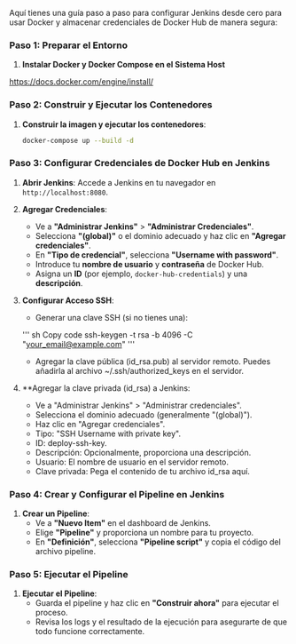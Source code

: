 Aquí tienes una guía paso a paso para configurar Jenkins desde cero para usar Docker y almacenar credenciales de Docker Hub de manera segura:

### Paso 1: Preparar el Entorno

1. **Instalar Docker y Docker Compose en el Sistema Host**

https://docs.docker.com/engine/install/

### Paso 2: Construir y Ejecutar los Contenedores

1. **Construir la imagen y ejecutar los contenedores**:
   ```sh
   docker-compose up --build -d
   ```

### Paso 3: Configurar Credenciales de Docker Hub en Jenkins

1. **Abrir Jenkins**: Accede a Jenkins en tu navegador en `http://localhost:8080`.

2. **Agregar Credenciales**:
   - Ve a **"Administrar Jenkins"** > **"Administrar Credenciales"**.
   - Selecciona **"(global)"** o el dominio adecuado y haz clic en **"Agregar credenciales"**.
   - En **"Tipo de credencial"**, selecciona **"Username with password"**.
   - Introduce tu **nombre de usuario** y **contraseña** de Docker Hub.
   - Asigna un **ID** (por ejemplo, `docker-hub-credentials`) y una **descripción**.

3. **Configurar Acceso SSH**:
   - Generar una clave SSH (si no tienes una):

   '''
   sh
   Copy code
   ssh-keygen -t rsa -b 4096 -C "your_email@example.com"
   '''
   - Agregar la clave pública (id_rsa.pub) al servidor remoto. Puedes añadirla al archivo ~/.ssh/authorized_keys en el servidor.

4. **Agregar la clave privada (id_rsa) a Jenkins:

   - Ve a "Administrar Jenkins" > "Administrar credenciales".
   - Selecciona el dominio adecuado (generalmente "(global)").
   - Haz clic en "Agregar credenciales".
   - Tipo: "SSH Username with private key".
   - ID: deploy-ssh-key.
   - Descripción: Opcionalmente, proporciona una descripción.
   - Usuario: El nombre de usuario en el servidor remoto.
   - Clave privada: Pega el contenido de tu archivo id_rsa aquí.


### Paso 4: Crear y Configurar el Pipeline en Jenkins

1. **Crear un Pipeline**:
   - Ve a **"Nuevo Item"** en el dashboard de Jenkins.
   - Elige **"Pipeline"** y proporciona un nombre para tu proyecto.
   - En **"Definición"**, selecciona **"Pipeline script"** y copia el código del archivo pipeline.

### Paso 5: Ejecutar el Pipeline

1. **Ejecutar el Pipeline**:
   - Guarda el pipeline y haz clic en **"Construir ahora"** para ejecutar el proceso.
   - Revisa los logs y el resultado de la ejecución para asegurarte de que todo funcione correctamente.

